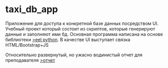 # taxi_db_app
Приложение для доступа к конкретной базе данных посредством UI. Учебный проект который состоит из скриптов, 
которые генерируют данные и заполняют ими бд. Основная программа написана на основе библиотеки [>eel python](https://github.com/samuelhwilliams/Eel).
В качестве UI выступает связка HTML/Bootstrap+JS

Относительно развернутый, но ужасно водинистый отчет для преподавателя [>отчет](https://madolu2.github.io/TaxiDbApp-report2.0/)
